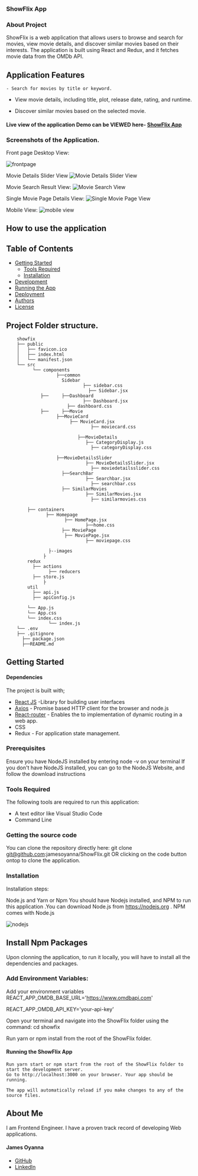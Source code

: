 ### ShowFlix App

### About Project
 ShowFlix is a web application that allows users to browse and search for movies, view movie details, and discover similar movies based on their interests. The application is built using React and Redux, and it fetches movie data from the OMDb API.

## Application Features
    - Search for movies by title or keyword.

   - View movie details, including title, plot, release date, rating, and runtime.

   - Discover similar movies based on the selected movie.


#### Live view of the application Demo can be VIEWED here- [ShowFlix App](https://showfix.netlify.app/)


### Screenshots of the Application.

Front page Desktop View:

![frontpage](https://github.com/jamesoyanna/ShowFix/assets/26815113/c5f1e3af-8214-4ee7-8b87-85b528ee3203)


Movie Details Slider View
![Movie Details Slider View](https://github.com/jamesoyanna/ShowFix/assets/26815113/e4315938-4742-4ce3-a2b3-4664404bac12)


Movie Search Result View:
![Movie Search View](https://github.com/jamesoyanna/ShowFix/assets/26815113/3c42229a-eed5-47cd-8ba6-144e7a7cfcd7)


Single Movie Page Details View:
![Single Movie Page View](https://github.com/jamesoyanna/ShowFix/assets/26815113/28ebc0b2-8422-4d8b-b60b-a88ad68b4024)


Mobile View:
![mobile view](https://github.com/jamesoyanna/ShowFix/assets/26815113/0b8c3e5d-8a62-470c-a3ff-cf3820b014b3)


## How to use the application

## Table of Contents
- [Getting Started](#getting-started)
	- [Tools Required](#tools-required)
	- [Installation](#installation)
- [Development](#development)
- [Running the App](#running-the-app)
- [Deployment](#deployment)
- [Authors](#authors)
- [License](#license)



 ## Project Folder structure.

```
	showfix
	├── public
	│   ├── favicon.ico
	│   ├── index.html
	│   └── manifest.json
	└── src
	      └── components
		           ├──common
                     Sidebar
			                 ├── sidebar.css
				               ├── Sidebar.jsx
			 ├──     ├──Dashboard
			                 ├── Dashboard.jsx
                       ├── dashboard.css
			 ├──     ├──Movie   
                   ├──MovieCard
                        ├── MovieCard.jsx
				                ├── moviecard.css

				           ├──MovieDetails
			                  ├── CategoryDisplay.js
				                ├── categoryDisplay.css

                   ├──MovieDetailsSlider
			                  ├── MovieDetailsSlider.jsx
				                ├── moviedetailsslider.css
			         ├──SearchBar
			                  ├── Searchbar.jsx
				                ├── searchbar.css
			         ├── SimilarMovies
			                  ├── SimilarMovies.jsx
				                ├── similarmovies.css
              
        ├── containers
               ├── Homepage
                      ├── HomePage.jsx
				              ├──home.css
			         ├── MoviePage
                      ├── MoviePage.jsx
				              ├── moviepage.css
            
				├--images
              ├
        redux
          ├── actions
			    ├── reducers
          ├── store.js
			  ├
        util
          ├── api.js
          ├── apiConfig.js
		  
		└── App.js
		└── App.css
		└── index.css
		        └── index.js
    └── .env
    ├── .gitignore
	  ├── package.json
	  ├──README.md

```




## Getting Started

#### Dependencies

The project is built with;
* [React JS](https://beta.reactjs.org/) -Library for building user interfaces
* [Axios](https://axios-http.com) - Promise based HTTP client for the browser and node.js
* [React-router](https://reactrouter.com) - Enables the to implementation of dynamic routing in a web 
app.
* CSS 
* Redux  - For application state management.

 
### Prerequisites
Ensure you have NodeJS installed by entering node -v on your terminal If you don't have NodeJS installed, you can go to the NodeJS Website, and follow the download instructions


### Tools Required
The following tools are required to run this application:

* A text editor like Visual Studio Code
* Command Line

### Getting the source code
You can clone the repository directly here:
git clone git@github.com:jamesoyanna/ShowFlix.git
OR clicking on the code button ontop to clone the application.

### Installation
Installation steps:

Node.js and Yarn or Npm
You should have Nodejs installed, and NPM to run this application .You can download Node.js from https://nodejs.org . NPM comes with Node.js

![nodejs](https://user-images.githubusercontent.com/26815113/132867561-bf2ec1a2-cd63-461f-95dd-e95c1c6676c7.PNG)

## Install Npm Packages
Upon clonning the application, to run it locally, you will have to install all the dependencies and packages. 

### Add Environment Variables:
Add your environment variables
REACT_APP_OMDB_BASE_URL='https://www.omdbapi.com'

REACT_APP_OMDB_API_KEY='your-api-key'

Open your terminal and navigate into the ShowFlix folder using the command:
cd showfix

 Run yarn or npm install from the root of the ShowFlix folder.



#### Running the ShowFlix App

  ``` 
Run yarn start or npm start from the root of the ShowFlix folder to start the development server. 
Go to http://localhost:3000 on your browser. Your app should be running.

The app will automatically reload if you make changes to any of the source files.
  ```


## About Me 
I am Frontend Engineer. I have a proven track record of developing Web applications. 


#### James Oyanna
* [GitHub](https://github.com/jamesoyanna)
* [LinkedIn](https://www.linkedin.com/in/jamesoyanna)


